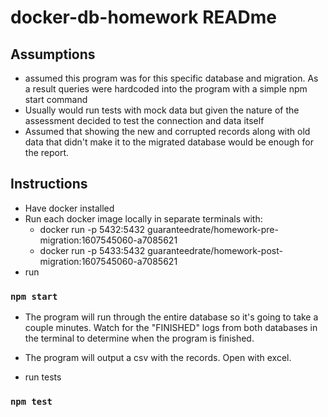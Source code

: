 # docker-db-homework READme



## Assumptions

- assumed this program was for this specific database and migration. As a result queries were hardcoded into the program with a simple npm start command
- Usually would run tests with mock data but given the nature of the assessment decided to test the connection and data itself
- Assumed that showing the new and corrupted records along with old data that didn't make it to the migrated database would be enough for the report.

## Instructions
- Have docker installed
- Run each docker image locally in separate terminals with:
  - docker	run	-p	5432:5432	guaranteedrate/homework-pre-migration:1607545060-a7085621
  - docker	run	-p	5433:5432	guaranteedrate/homework-post-migration:1607545060-a7085621
- run 
### `npm start`
- The program will run through the entire database so it's going to take a couple minutes. Watch for the "FINISHED" logs from both databases in the terminal to determine when the program is finished.
- The program will output a csv with the records. Open with excel.

- run tests
### `npm test`
